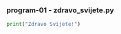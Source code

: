 
<a name="zdravo_svijete.py"/>

### program-01 - zdravo_svijete.py

```python
print("Zdravo Svijete!")
```

